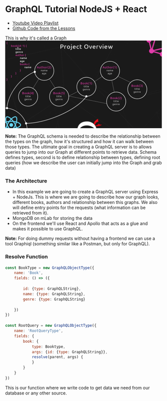 # GraphQL Tutorial NodeJS + React

* [Youtube Video Playlist](https://www.youtube.com/watch?v=Y0lDGjwRYKw&list=PL4cUxeGkcC9iK6Qhn-QLcXCXPQUov1U7f)
* [Github Code from the Lessons](https://github.com/iamshaunjp/graphql-playlist)

This is why it's called a Graph
![GraphQL](./images/graphql-graph.png)

**Note:** The GraphQL schema is needed to describe the relationship between the types on the graph, how it's structured and how it can walk between those types. The ultimate goal in creating a GraphQL server is to allows queries to jump into our Graph at different points to retrieve data. Schema defines types, second is to define relationship between types, defining root queries (how we describe the user can initially jump into the Graph and grab data)

### The Architecture
* In this example we are going to create a GraphQL server using Express + NodeJs. This is where we are going to describe how our graph looks, different books, authors and relationship between this graphs. We also will define entry points for the requests (what information can be retrieved from it). 
* MongoDB on mLab for storing the data
* On the frontend we'll use React and Apollo that acts as a glue and makes it possible to use GraphQL. 

**Note:** For doing dummy requests without having a frontend we can use a tool Graphiql (something similar like a Postman, but only for GraphQL).

### Resolve Function

```js
const BookType = new GraphQLObjectType({
    name: 'Book',
    fields: () => ({
            
        id: {type: GraphQLString},
        name: {type: GraphQLString},
        genre: {type: GraphQLString}
    
    })
})

const RootQuery = new GraphQLObjectType({
    name: 'RootQueryType',
    fields: {
        book: {
            type: Booktype,
            args: {id: {type: GraphQLString}},
            resolve(parent, args) { 
            }
        }
    }
})
``` 

This is our function where we write code to get data we need from our database or any other source. 


